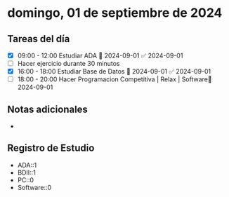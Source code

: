 # domingo, 01 de septiembre de 2024

## Tareas del día
- [x] 09:00 - 12:00 Estudiar ADA 📅 2024-09-01 ✅ 2024-09-01
- [ ] Hacer ejercicio durante 30 minutos
- [x] 16:00 - 18:00 Estudiar Base de Datos 📅 2024-09-01 ✅ 2024-09-01
- [ ] 18:00 - 20:00 Hacer Programacion Competitiva | Relax | Software📅2024-09-01
## Notas adicionales
- 
## Registro de Estudio
- ADA::1
- BDII::1
- PC::0
- Software::0
